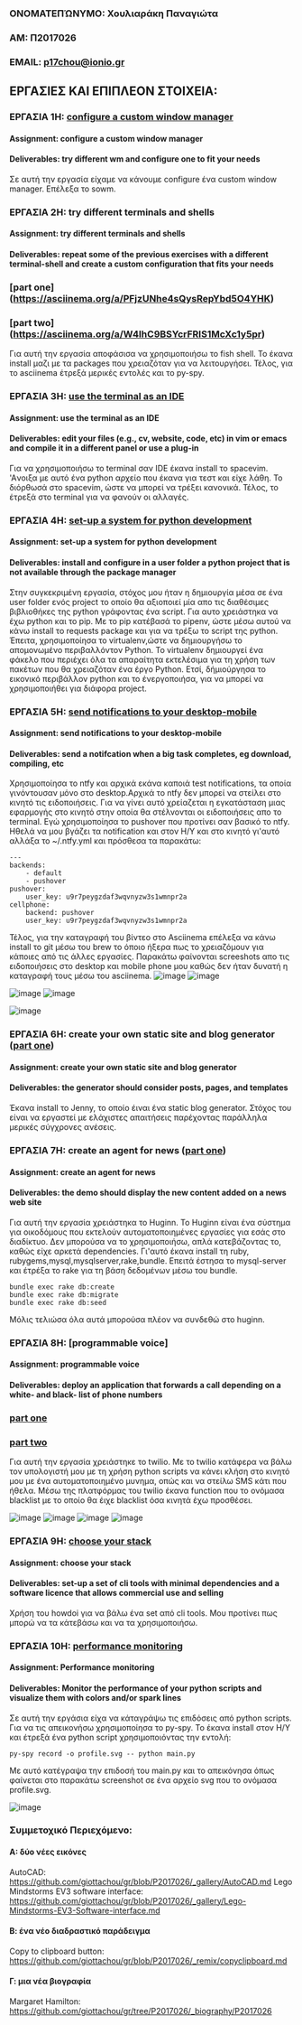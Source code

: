 ### ΟΝΟΜΑΤΕΠΏΝΥΜΟ: Χουλιαράκη Παναγιώτα 
### ΑΜ: Π2017026
### ΕΜΑΙL: p17chou@ionio.gr

## ΕΡΓΑΣΙΕΣ ΚΑΙ ΕΠΙΠΛΕΟΝ ΣΤΟΙΧΕΙΑ:

### ΕΡΓΑΣΙΑ 1Η: [configure a custom window manager](https://asciinema.org/a/Rde5lMIEsPptM14bcbGRpFAM6) 
#### Assignment: configure a custom window manager
#### Deliverables: try different wm and configure one to fit your needs

Σε αυτή την εργασία είχαμε να κάνουμε configure ένα custom window manager. Επέλεξα το sowm.  

### ΕΡΓΑΣΙΑ 2Η: try different terminals and shells 
#### Assignment: try different terminals and shells
#### Deliverables: repeat some of the previous exercises with a different terminal-shell and create a custom configuration that fits your needs
### [part one] (https://asciinema.org/a/PFjzUNhe4sQysRepYbd5O4YHK) 
### [part two] (https://asciinema.org/a/W4IhC9BSYcrFRIS1McXc1y5pr)

Για αυτή την εργασία αποφάσισα να χρησιμοποιήσω το fish shell. Το έκανα install μαζι με τα packages που χρειαζόταν για να λειτουργήσει.
Τέλος, για το asciinema έτρεξά μερικές εντολές και το py-spy.

### ΕΡΓΑΣΙΑ 3Η: [use the terminal as an IDE](https://asciinema.org/a/ibe3ymRrxEs7qFNx4rj23GTbb)
#### Assignment: use the terminal as an IDE
#### Deliverables: edit your files (e.g., cv, website, code, etc) in vim or emacs and compile it in a different panel or use a plug-in

Για να χρησιμοποιήσω το terminal σαν IDE έκανα install το spacevim. 'Aνοιξα με αυτό ένα python αρχείο που έκανα για τεστ και είχε λάθη. Το διόρθωσά στο spacevim, ώστε να μπορεί να τρέξει κανονικά. Τέλος, το έτρεξά στο terminal για να φανούν οι αλλαγές.

### ΕΡΓΑΣΙΑ 4Η: [set-up a system for python development](https://asciinema.org/a/TNfyMaOxs6BIWOgGIC61XJS5C)
#### Assignment: set-up a system for python development
#### Deliverables: install and configure in a user folder a python project that is not available through the package manager

Στην συγκεκριμένη εργασία, στόχος μου ήταν η δημιουργία μέσα σε ένα user folder ενός project το οποίο θα αξιοποιεί μία απο τις διαθέσιμες βιβλιοθήκες της python γράφοντας ένα script. Για αυτο χρειάστηκα να έχω python και το pip. Με το pip κατέβασά το pipenv, ώστε μέσω αυτού να κάνω install το requests package και για να τρέξω το script της python. Έπειτα, χρησιμοποίησα το virtualenv,ώστε να δημιουργήσω το απομονωμένο περιβαλλόντον Python. Το virtualenv δημιουργεί ένα φάκελο που περιέχει όλα τα απαραίτητα εκτελέσιμα για τη χρήση των πακέτων που θα χρειαζόταν ένα έργο Python. Ετσί, δήμιούργησα το εικονικό περιβάλλον python και το ένεργοποιήσα, για να μπορεί να χρησιμοποιήθει για διάφορα project.

### ΕΡΓΑΣΙΑ 5Η: [send notifications to your desktop-mobile](https://asciinema.org/a/sVgGLPoH47cnPCgCjNFMjGemj)
#### Assignment: send notifications to your desktop-mobile
#### Deliverables: send a notifcation when a big task completes, eg download, compiling, etc

Xρησιμοποίησα το ntfy και αρχικά εκάνα καποιά test notifications, τα οποία γινόντουσαν μόνο στο desktop.Αρχικά τo ntfy δεν μπορεί να στείλει στο κινητό τις ειδοποιήσεις. Για να γίνει αυτό χρείαζεται η εγκατάσταση μιας εφαρμογής στο κινητό στην οποία θα στέλνονται οι ειδοποιήσεις απο το terminal. Εγώ χρησιμοποίησα το pushover που προτίνει σαν βασικό το ntfy. Ηθελά να μου βγάζει τα notification και στον Η/Υ και στο κινητό γι'αυτό αλλάξα το ~/.ntfy.yml και πρόσθεσα τα παρακάτω:

```
---
backends:
    - default
    - pushover
pushover:
    user_key: u9r7peygzdaf3wqvnyzw3s1wmnpr2a
cellphone:
    backend: pushover
    user_key: u9r7peygzdaf3wqvnyzw3s1wmnpr2a

```
Τέλος, για την καταγραφή του βίντεο στο Asciinema επέλεξα να κάνω install το git μέσω του brew το όποιο ήξερα πως το χρειαζόμουν για κάποιες από τις άλλες εργασίες. Παρακάτω φαίνονται screeshots απο τις ειδοποιήσεις στο desktop και mobile phone μου καθώς δεν ήταν δυνατή η καταγραφή τους μέσω του asciinema.
![image](sleep10.png)  ![image](brew_install_git.png)

![image](pushovertest.jpg)  ![image](installgitphone.jpg) 

![image](ntfyhistory.jpg)


### ΕΡΓΑΣΙΑ 6Η: create your own static site and blog generator ([part one](https://asciinema.org/a/hvlXDChOgxOS9Etx6RYAanPw8))
#### Assignment: create your own static site and blog generator
#### Deliverables: the generator should consider posts, pages, and templates

Έκανα install το Jenny, το οποίο έιναι ένα static blog generator. Στόχος του είναι να εργαστεί με ελάχιστες απαιτήσεις παρέχοντας παράλληλα μερικές σύγχρονες ανέσεις. 

### ΕΡΓΑΣΙΑ 7Η: create an agent for news ([part one](https://asciinema.org/a/JNXI9FCIzb6fZFb10Go3YNPwD))
#### Assignment: create an agent for news
#### Deliverables: the demo should display the new content added on a news web site

Για αυτή την εργασία χρειάστηκα το Huginn. Το Huginn είναι ένα σύστημα για οικοδόμους που εκτελούν αυτοματοποιημένες εργασίες για εσάς στο διαδίκτυο. Δεν μπορούσα να το χρησιμοποιήσω, απλά κατεβάζοντας το, καθώς είχε αρκετά dependencies. Γι'αυτό έκανα install τη ruby, rubygems,mysql,mysqlserver,rake,bundle. Επειτά έστησα το mysql-server και έτρέξα το rake για τη βάση δεδομένων μέσω του bundle.

```
bundle exec rake db:create
bundle exec rake db:migrate
bundle exec rake db:seed
```

Mόλις τελιώσα όλα αυτά μπορούσα πλέον να συνδεθώ στο huginn.

### ΕΡΓΑΣΙΑ 8Η: [programmable voice]
#### Assignment: programmable voice
#### Deliverables: deploy an application that forwards a call depending on a white- and black- list of phone numbers
### [part one](https://asciinema.org/a/BRF9uuL5oiSZs7tQLKwCP3Vx2)
### [part two](https://asciinema.org/a/5qJEwEkpyxuMIissJoNTds6Z3)

Για αυτή την εργασία χρειάστηκε το twilio. Με το twilio κατάφερα να βάλω τον υπολογιστή μου με τη χρήση python scripts να κάνει κλήση στο κινητό μου με ένα αυτοματοποιημένο μυνημα, οπώς και να στείλω SMS κάτι που ήθελα. Μέσω της πλατφόρμας του twilio έκανα function που το ονόμασα blacklist με το οποίο θα έιχε blacklist όσα κινητά έχω προσθέσει.

![image](callstwilio.png)
![image](programmablevoice.png) ![image](programmablesms.png)
![image](smsscreenshot.jpg) 

### ΕΡΓΑΣΙΑ 9Η: [choose your stack](https://asciinema.org/a/odnSkFjN10BeDLqrFfOpw1Us5)
#### Assignment: choose your stack
#### Deliverables: set-up a set of cli tools with minimal dependencies and a software licence that allows commercial use and selling

Χρήση του howdoi για να βάλω ένα set από cli tools. Μου προτίνει πως μπορώ να τα κάτεβάσω και να τα χρησιμοποιήσω.

### ΕΡΓΑΣΙΑ 10Η: [performance monitoring](https://asciinema.org/a/oCQAXIPzVcCtvYq1fQIhNJoIR)
#### Assignment: Performance monitoring
#### Deliverables: Monitor the performance of your python scripts and visualize them with colors and/or spark lines

Σε αυτή την εργάσια είχα να κάταγράψω τις επιδόσεις από python scripts. Για να τις απεικονήσω χρησιμοποίησα το py-spy. To έκανα install στον Η/Υ και έτρεξά ένα python script χρησιμοποιόντας την εντολή: 

```
py-spy record -o profile.svg -- python main.py
```
Με αυτό κατέγραψα την επιδοσή του main.py και το απεικόνησα όπως φαίνεται στο παρακάτω screenshot σε ένα αρχείο svg που το ονόμασα profile.svg.

![image](profile.svg)

### Συμμετοχικό Περιεχόμενο:

#### A: δύο νέες εικόνες 
AutoCAD: https://github.com/giottachou/gr/blob/P2017026/_gallery/AutoCAD.md
Lego Mindstorms EV3 software interface: https://github.com/giottachou/gr/blob/P2017026/_gallery/Lego-Mindstorms-EV3-Software-interface.md

#### Β: ένα νέο διαδραστικό παράδειγμα
Copy to clipboard button: https://github.com/giottachou/gr/blob/P2017026/_remix/copyclipboard.md

#### Γ: μια νέα βιογραφία
Margaret Hamilton: https://github.com/giottachou/gr/tree/P2017026/_biography/P2017026

